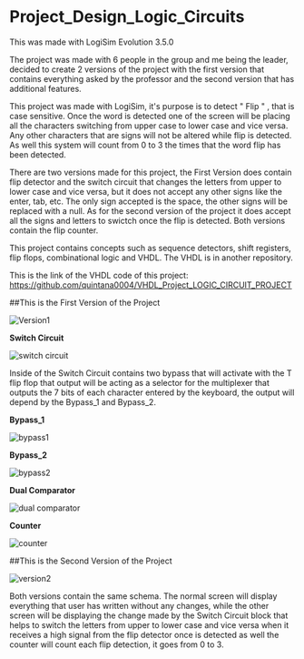 # Project_Design_Logic_Circuits
This was made with LogiSim Evolution 3.5.0

The project was made with 6 people in the group and me being the leader, decided to create 2 versions of the project with the first version that contains everything asked by the professor and the second version that has additional features. 

This project was made with LogiSim, it's purpose is to detect " Flip " , that is case sensitive. Once the word is detected one of the screen will be placing all the characters switching  from upper case to lower case and vice versa. Any other characters that are signs will not be altered while flip is detected. As well this system will count from 0 to 3 the times that the word flip has been detected. 

There are two versions made for this project, the First Version does contain flip detector and the switch circuit that changes the letters from upper to lower case and vice versa, but it does not accept any other signs like the enter, tab, etc. The only sign accepted is the space, the other signs will be replaced with a null. As for the second version of the project it does accept all the signs and letters to swictch once the flip is detected. Both versions contain the flip counter. 

This project contains concepts such as sequence detectors, shift registers, flip flops, combinational logic and VHDL. The VHDL is in another repository. 

This is the link of the VHDL code of this project:
https://github.com/quintana0004/VHDL_Project_LOGIC_CIRCUIT_PROJECT

##This is the First Version of the Project

![Version1](https://user-images.githubusercontent.com/66384782/139343471-d929aa40-a46d-4c4d-9355-cb9c63b87478.png)

**Switch Circuit**

![switch circuit](https://user-images.githubusercontent.com/66384782/139350450-af605acf-b502-4d7c-bce6-a26f97dd0c3b.png)

Inside of the Switch Circuit contains two bypass that will activate with the T flip flop that output will be acting as a selector for the multiplexer that outputs the 7 bits of each character entered by the keyboard, the output will depend by the Bypass_1 and Bypass_2.

**Bypass_1**

![bypass1](https://user-images.githubusercontent.com/66384782/139346765-084ee6b2-5372-4052-a73c-6d1e7780fe90.png)

**Bypass_2**

![bypass2](https://user-images.githubusercontent.com/66384782/139346770-86250702-c040-41ac-8526-7058cceb466d.png)

**Dual Comparator**

![dual comparator](https://user-images.githubusercontent.com/66384782/139346774-d63a7f8a-a390-424e-b47c-a5d685de20b7.png)

**Counter**

![counter](https://user-images.githubusercontent.com/66384782/139346781-ce6ccd6f-02bd-4271-9b97-4fddcb1be324.png)


##This is the Second Version of the Project

![version2](https://user-images.githubusercontent.com/66384782/139343684-aa45dc1b-cd60-4e79-a7e0-2d751269a1cb.png)


Both versions contain the same schema. The normal screen will display everything that user has written without any changes, while the other screen will be displaying the change made by the Switch Circuit block that helps to switch the letters from upper to lower case and vice versa when it receives a high signal from the flip detector once is detected as well the counter will count each flip detection, it goes from 0 to 3.
